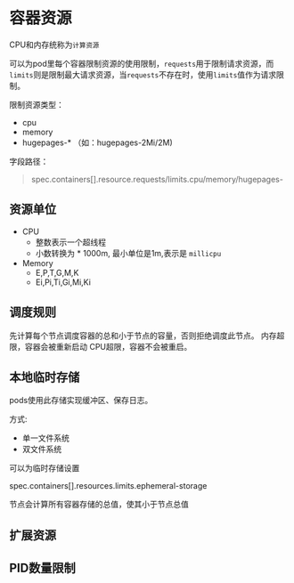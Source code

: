 # 容器资源

CPU和内存统称为`计算资源`

可以为pod里每个容器限制资源的使用限制，`requests`用于限制请求资源，而`limits`则是限制最大请求资源，当`requests`不存在时，使用`limits`值作为请求限制。

限制资源类型：
- cpu
- memory
- hugepages-* （如：hugepages-2Mi/2M)

字段路径：
> spec.containers[].resource.requests/limits.cpu/memory/hugepages-<size>

## 资源单位

- CPU
  - 整数表示一个超线程
  - 小数转换为 * 1000m, 最小单位是1m,表示是 `millicpu`
- Memory 
  - E,P,T,G,M,K
  - Ei,Pi,Ti,Gi,Mi,Ki

## 调度规则

先计算每个节点调度容器的总和小于节点的容量，否则拒绝调度此节点。
内存超限，容器会被重新启动
CPU超限，容器不会被重启。

## 本地临时存储
pods使用此存储实现缓冲区、保存日志。

方式:
- 单一文件系统
- 双文件系统
  
可以为临时存储设置

spec.containers[].resources.limits.ephemeral-storage

节点会计算所有容器存储的总值，使其小于节点总值

## 扩展资源

## PID数量限制

